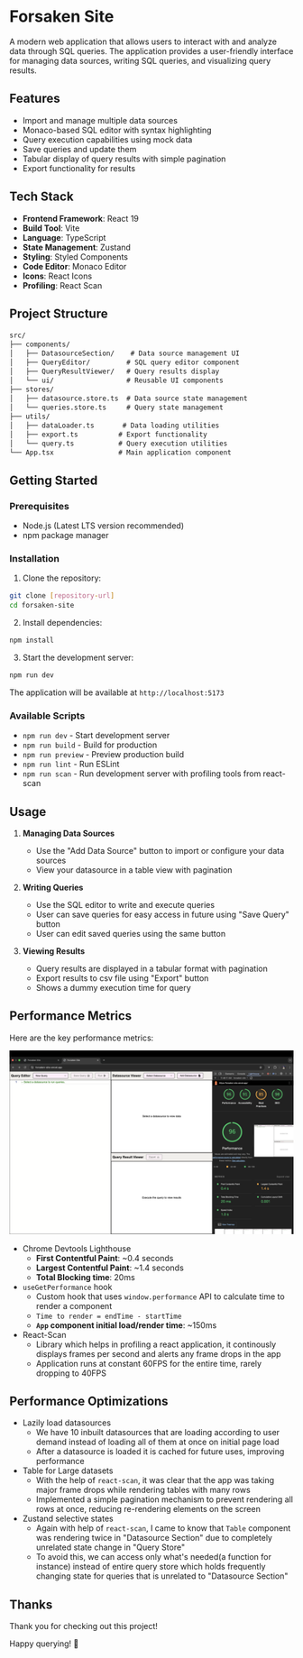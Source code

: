 # Forsaken Site

A modern web application that allows users to interact with and analyze data through SQL queries. The application provides a user-friendly interface for managing data sources, writing SQL queries, and visualizing query results.

## Features

- Import and manage multiple data sources
- Monaco-based SQL editor with syntax highlighting
- Query execution capabilities using mock data
- Save queries and update them
- Tabular display of query results with simple pagination
- Export functionality for results

## Tech Stack

- **Frontend Framework**: React 19
- **Build Tool**: Vite
- **Language**: TypeScript
- **State Management**: Zustand
- **Styling**: Styled Components
- **Code Editor**: Monaco Editor
- **Icons**: React Icons
- **Profiling**: React Scan

## Project Structure

```
src/
├── components/
│   ├── DatasourceSection/    # Data source management UI
│   ├── QueryEditor/         # SQL query editor component
│   ├── QueryResultViewer/   # Query results display
│   └── ui/                  # Reusable UI components
├── stores/
│   ├── datasource.store.ts  # Data source state management
│   └── queries.store.ts     # Query state management
├── utils/
│   ├── dataLoader.ts       # Data loading utilities
│   ├── export.ts          # Export functionality
│   └── query.ts           # Query execution utilities
└── App.tsx                # Main application component
```

## Getting Started

### Prerequisites

- Node.js (Latest LTS version recommended)
- npm package manager

### Installation

1. Clone the repository:

```bash
git clone [repository-url]
cd forsaken-site
```

2. Install dependencies:

```bash
npm install
```

3. Start the development server:

```bash
npm run dev
```

The application will be available at `http://localhost:5173`

### Available Scripts

- `npm run dev` - Start development server
- `npm run build` - Build for production
- `npm run preview` - Preview production build
- `npm run lint` - Run ESLint
- `npm run scan` - Run development server with profiling tools from react-scan

## Usage

1. **Managing Data Sources**

   - Use the "Add Data Source" button to import or configure your data sources
   - View your datasource in a table view with pagination

2. **Writing Queries**

   - Use the SQL editor to write and execute queries
   - User can save queries for easy access in future using "Save Query" button
   - User can edit saved queries using the same button

3. **Viewing Results**

   - Query results are displayed in a tabular format with pagination
   - Export results to csv file using "Export" button
   - Shows a dummy execution time for query

## Performance Metrics

Here are the key performance metrics:

![Lighthouse Score](docs/lighthouse.png)

- Chrome Devtools Lighthouse
  - **First Contentful Paint**: ~0.4 seconds
  - **Largest Contentful Paint**: ~1.4 seconds
  - **Total Blocking time**: 20ms
- `useGetPerformance` hook
  - Custom hook that uses `window.performance` API to calculate time to render a component
  - `Time to render = endTime - startTime`
  - **`App` component initial load/render time**: ~150ms
- React-Scan
  - Library which helps in profiling a react application, it continously displays frames per second and alerts any frame drops in the app
  - Application runs at constant 60FPS for the entire time, rarely dropping to 40FPS

## Performance Optimizations

- Lazily load datasources
  - We have 10 inbuilt datasources that are loading according to user demand instead of loading all of them at once on initial page load
  - After a datasource is loaded it is cached for future uses, improving performance
- Table for Large datasets
  - With the help of `react-scan`, it was clear that the app was taking major frame drops while rendering tables with many rows
  - Implemented a simple pagination mechanism to prevent rendering all rows at once, reducing re-rendering elements on the screen
- Zustand selective states
  - Again with help of `react-scan`, I came to know that `Table` component was rendering twice in "Datasource Section" due to completely unrelated state change in "Query Store"
  - To avoid this, we can access only what's needed(a function for instance) instead of entire query store which holds frequently changing state for queries that is unrelated to "Datasource Section"

## Thanks

Thank you for checking out this project!

Happy querying! 🚀
